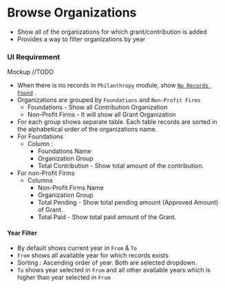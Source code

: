 # Browse Organizations

- Show all of the organizations for which grant/contribution is added
- Provides a way to filter organizations by year

### UI Requirement

Mockup //TODO

- When there is no records in `Philanthropy` module, show  [`No Records Found`](https://gallery.io/projects/MCHbtQVoQ2HCZfBS-vT-eRyP/files/MCEJu8Y2hyDSceFxuBexkH0jiRKGYUymzIs) .
- Organizations are grouped by `Foundations` and `Non-Profit Firms`
  - Foundations - Show all Contribution Organization
  - Non-Profit Firms - It will show all Grant Organization
- For each group shows separate table. Each table records are sorted in the alphabetical order of the organizations name.
- For Foundations
  - Column : 
    - Foundations Name
    - Organization Group
    - Total Contribution - Show total amount of the contribution.
- For non-Profit Firms
  - Columns
    - Non-Profit Firms Name
    - Organization Group
    - Total Pending - Show total pending amount (Approved Amount) of Grant.
    - Total Paid - Show total paid amount of the Grant.

#### Year Filter

- By default shows current year in `From` & `To`
- `From` shows all available year for which records exists 
- Sorting : Ascending order of year. Both are selected dropdown.
- `To` shows year selected in `From` and all other available years which is higher than year selected in `From`

